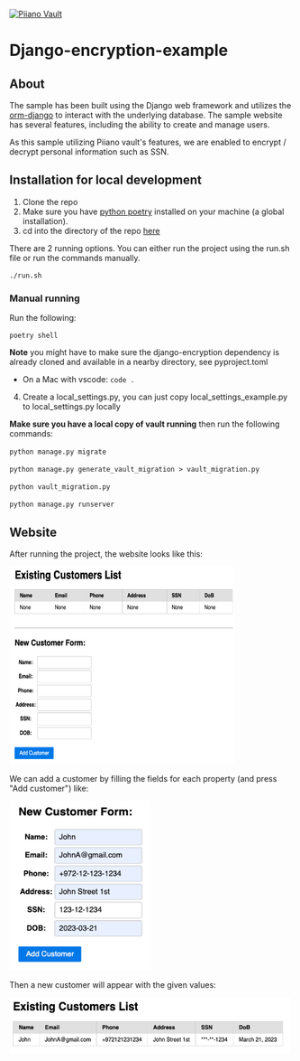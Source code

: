 <p>
  <a href="https://piiano.com/pii-data-privacy-vault/">
    <picture>
      <source media="(prefers-color-scheme: dark)" srcset="https://piiano.com/docs/img/logo-developers-dark.svg">
      <source media="(prefers-color-scheme: light)" srcset="https://piiano.com/wp-content/uploads/piiano-logo-developers.png">
      <img alt="Piiano Vault" src="https://piiano.com/wp-content/uploads/piiano-logo-developers.png" height="40" />
    </picture>
  </a>
</p>

# Django-encryption-example

## About
The sample has been built using the Django web framework and utilizes the [orm-django](https://github.com/piiano/vault-sdk-python/blob/af26c121a9912f97c9ba72f296071600c255023e/sdk/orm-django) to interact with the underlying database. The sample website has several features, including the ability to create and manage users.

As this sample utilizing Piiano vault's features, we are enabled to encrypt / decrypt personal information such as SSN.

## Installation for local development

1. Clone the repo
2. Make sure you have [python poetry](https://python-poetry.org/) installed on your machine (a global installation).
3. cd into the directory of the repo [here](../../sdk/orm-django)

There are 2 running options.
You can either run the project using the run.sh file or run the commands manually.
```commandline
./run.sh
```

### Manual running
Run the following:
```commandline
poetry shell
```
  **Note** you might have to make sure the django-encryption dependency is already cloned and available in a nearby directory, see pyproject.toml
  * On a Mac with vscode: `code .`

4. Create a local_settings.py, you can just copy local_settings_example.py to local_settings.py locally

**Make sure you have a local copy of vault running** then run the following commands:

`python manage.py migrate`

`python manage.py generate_vault_migration > vault_migration.py`

`python vault_migration.py`

`python manage.py runserver`

## Website
After running the project, the website looks like this:

<img src="imgs/website_img.png" alt="website image" width="400" height="350">

We can add a customer by filling the fields for each property (and press "Add customer") like:

<img src="imgs/add_customer_img.png" alt="add customer image" width="250" height="300">

Then a new customer will appear with the given values:

<img src="imgs/customer_details_img.png" alt="website image" width="500" height="100">

